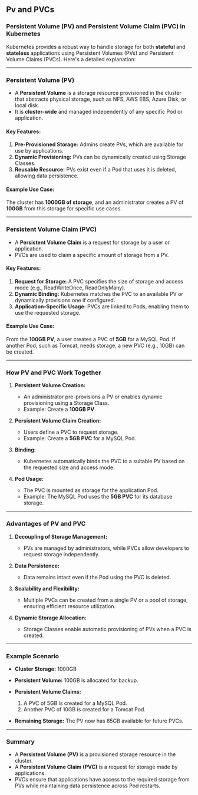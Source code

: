 Pv and PVCs
--------------
### **Persistent Volume (PV) and Persistent Volume Claim (PVC) in Kubernetes**

Kubernetes provides a robust way to handle storage for both **stateful** and **stateless** applications using Persistent Volumes (PVs) and Persistent Volume Claims (PVCs). Here's a detailed explanation:  

---

### **Persistent Volume (PV)**  
- A **Persistent Volume** is a storage resource provisioned in the cluster that abstracts physical storage, such as NFS, AWS EBS, Azure Disk, or local disk.  
- It is **cluster-wide** and managed independently of any specific Pod or application.  

#### **Key Features:**  
1. **Pre-Provisioned Storage:** Admins create PVs, which are available for use by applications.  
2. **Dynamic Provisioning:** PVs can be dynamically created using Storage Classes.  
3. **Reusable Resource:** PVs exist even if a Pod that uses it is deleted, allowing data persistence.  

#### **Example Use Case:**  
The cluster has **1000GB of storage**, and an administrator creates a PV of **100GB** from this storage for specific use cases.  

---

### **Persistent Volume Claim (PVC)**  
- A **Persistent Volume Claim** is a request for storage by a user or application.  
- PVCs are used to claim a specific amount of storage from a PV.  

#### **Key Features:**  
1. **Request for Storage:** A PVC specifies the size of storage and access mode (e.g., ReadWriteOnce, ReadOnlyMany).  
2. **Dynamic Binding:** Kubernetes matches the PVC to an available PV or dynamically provisions one if configured.  
3. **Application-Specific Usage:** PVCs are linked to Pods, enabling them to use the requested storage.  

#### **Example Use Case:**  
From the **100GB PV**, a user creates a PVC of **5GB** for a MySQL Pod. If another Pod, such as Tomcat, needs storage, a new PVC (e.g., 10GB) can be created.  

---

### **How PV and PVC Work Together**  
1. **Persistent Volume Creation:**  
   - An administrator pre-provisions a PV or enables dynamic provisioning using a Storage Class.  
   - Example: Create a **100GB PV**.  

2. **Persistent Volume Claim Creation:**  
   - Users define a PVC to request storage.  
   - Example: Create a **5GB PVC** for a MySQL Pod.  

3. **Binding:**  
   - Kubernetes automatically binds the PVC to a suitable PV based on the requested size and access mode.  

4. **Pod Usage:**  
   - The PVC is mounted as storage for the application Pod.  
   - Example: The MySQL Pod uses the **5GB PVC** for its database storage.  

---

### **Advantages of PV and PVC**  
1. **Decoupling of Storage Management:**  
   - PVs are managed by administrators, while PVCs allow developers to request storage independently.  

2. **Data Persistence:**  
   - Data remains intact even if the Pod using the PVC is deleted.  

3. **Scalability and Flexibility:**  
   - Multiple PVCs can be created from a single PV or a pool of storage, ensuring efficient resource utilization.  

4. **Dynamic Storage Allocation:**  
   - Storage Classes enable automatic provisioning of PVs when a PVC is created.  

---

### **Example Scenario**  

- **Cluster Storage:** 1000GB  
- **Persistent Volume:** 100GB is allocated for backup.  
- **Persistent Volume Claims:**  
  1. A PVC of 5GB is created for a MySQL Pod.  
  2. Another PVC of 10GB is created for a Tomcat Pod.  

- **Remaining Storage:** The PV now has 85GB available for future PVCs.  

---

### **Summary**  
- A **Persistent Volume (PV)** is a provisioned storage resource in the cluster.  
- A **Persistent Volume Claim (PVC)** is a request for storage made by applications.  
- PVCs ensure that applications have access to the required storage from PVs while maintaining data persistence across Pod restarts.  

